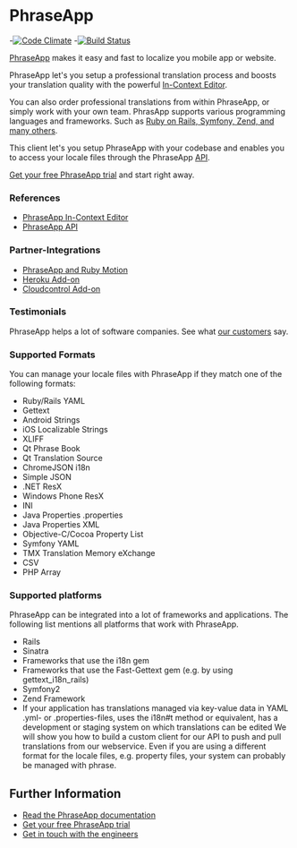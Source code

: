 # PhraseApp #
-[![Code Climate](https://codeclimate.com/github/phrase/phrase.png)](https://codeclimate.com/github/phrase/phrase)
-[![Build Status](https://secure.travis-ci.org/phrase/phrase.png)](http://travis-ci.org/phrase/phrase)

[PhraseApp](http://phraseapp.com) makes it easy and fast to localize you mobile app or website.

PhraseApp let's you setup a professional translation process and boosts your translation quality with the powerful [In-Context Editor](http://demo.phraseapp.com).

You can also order professional translations from within PhraseApp, or simply work with your own team. PhrasApp supports various programming languages and frameworks. Such as [Ruby on Rails, Symfony, Zend, and many others](https://phraseapp.com/docs/general/supported-platforms).

This client let's you setup PhraseApp with your codebase and enables you to access your locale files through the PhraseApp [API](https://phraseapp.com/docs/api/overview).

[Get your free PhraseApp trial](https://phraseapp.com/signup) and start right away.


### References ###
* [PhraseApp In-Context Editor](http://demo.phraseapp.com)
* [PhraseApp API](https://phraseapp.com/docs/api/overview)

### Partner-Integrations ###
* [PhraseApp and Ruby Motion](https://github.com/phrase/motion-phrase)
* [Heroku Add-on](https://addons.heroku.com/phrase)
* [Cloudcontrol Add-on](https://phraseapp.com/docs/cloudcontrol/introduction)

### Testimonials ###
PhraseApp helps a lot of software companies. See what [our customers](http://phraseapp.com/testimonials) say. 

### Supported Formats ###
You can manage your locale files with PhraseApp if they match one of the following formats:

* Ruby/Rails YAML
* Gettext
* Android Strings
* iOS Localizable Strings
* XLIFF
* Qt Phrase Book
* Qt Translation Source
* ChromeJSON i18n
* Simple JSON
* .NET ResX
* Windows Phone ResX
* INI
* Java Properties .properties
* Java Properties XML
* Objective-C/Cocoa Property List
* Symfony YAML
* TMX Translation Memory eXchange
* CSV
* PHP Array


### Supported platforms ###

PhraseApp can be integrated into a lot of frameworks and applications. The following list mentions all platforms that work with PhraseApp.

* Rails
* Sinatra
* Frameworks that use the i18n gem
* Frameworks that use the Fast-Gettext gem (e.g. by using gettext_i18n_rails)
* Symfony2
* Zend Framework
* If your application has translations managed via key-value data in YAML .yml- or .properties-files,
uses the i18n#t method or equivalent, has a development or staging system on which translations can be edited
We will show you how to build a custom client for our API to push and pull translations from our webservice. Even if you are using a different format for the locale files, e.g. property files, your system can probably be managed with phrase.

## Further Information ##
* [Read the PhraseApp documentation](https://phraseapp.com/docs)
* [Get your free PhraseApp trial](https://phraseapp.com/signup)
* [Get in touch with the engineers](https://phraseapp.com/contact)
